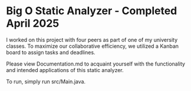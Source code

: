 # Big O Static Analyzer - Completed April 2025

I worked on this project with four peers as part of one of my university classes. To maximize our collaborative 
efficiency, we utilized a Kanban board to assign tasks and deadlines.

Please view Documentation.md to 
acquaint yourself with the functionality and intended applications of this static analyzer.

To run, simply run src/Main.java.
